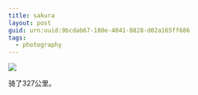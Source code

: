 ```yaml
---
title: sakura
layout: post
guid: urn:uuid:9bcdab67-180e-4841-8828-d02a165ff686
tags:
  - photography
---
```


![](http://7qn7v7.com1.z0.glb.clouddn.com/mayitbe_sakura.jpg)

骑了327公里。
